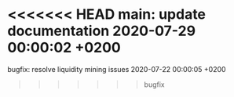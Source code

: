 <<<<<<< HEAD
main: update documentation 2020-07-29 00:00:02 +0200
=======
bugfix: resolve liquidity mining issues 2020-07-22 00:00:05 +0200
>>>>>>> bugfix
